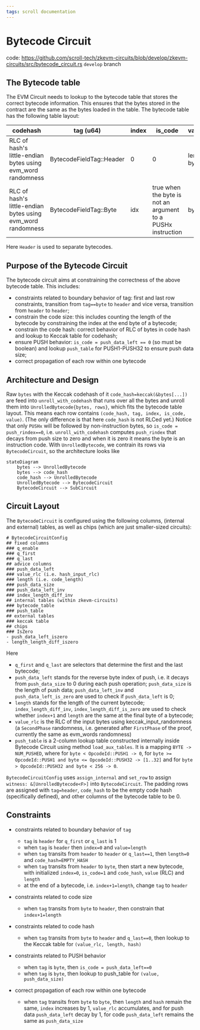 ```yaml
---
tags: scroll documentation
---
```


# Bytecode Circuit

code: https://github.com/scroll-tech/zkevm-circuits/blob/develop/zkevm-circuits/src/bytecode_circuit.rs `develop` branch

## The Bytecode table

The EVM Circuit needs to lookup to the bytecode table that stores the correct bytecode information. This ensures that the bytes stored in the contract are the same as the bytes loaded in the table. The bytecode table has the following table layout:

|codehash|tag (u64)|index|is_code|value|
|-|-|-|-|-|
|RLC of hash's little-endian bytes using evm_word randomness|BytecodeFieldTag::Header|0|0|len of bytes|
|RLC of hash's little-endian bytes using evm_word randomness|BytecodeFieldTag::Byte|idx|true when the byte is not an argument to a PUSHx instruction|byte|

Here `Header` is used to separate bytecodes.

## Purpose of the Bytecode Circuit

The bytecode circuit aims at constraining the correctness of the above bytecode table. This includes:
- constraints related to boundary behavior of tag: first and last row constraints, transition from `tag==byte` to `header` and vice versa, transition from `header` to `header`; 
- constrain the code size: this includes counting the length of the bytecode by constraining the index at the end byte of a bytecode;
- constrain the code hash: correct behavior of RLC of bytes in code hash and lookup to Keccak table for codehash;
- ensure PUSH behavior: `is_code = push_data_left == 0` (so must be boolean) and lookup `push_table` for PUSH1-PUSH32 to ensure push data size;
- correct propagation of each row within one bytecode


## Architecture and Design

Raw `bytes` with the Keccak codehash of it `code_hash=keccak(&bytes[...])` are feed into `unroll_with_codehash` that runs over all the bytes and unroll them into `UnrolledBytecode{bytes, rows}`, which fits the bytecode table layout. This means each row contains `(code_hash, tag, index, is_code, value)`. (The only difference is that here `code_hash` is not RLCed yet.) Notice that only `PUSHx` will be followed by non-instruction bytes, so `is_code = push_rindex==0`, i.e. `unroll_with_codehash` computes `push_rindex` that decays from push size to zero and when it is zero it means the byte is an instruction code. With `UnrolledBytecode`, we contrain its rows via `BytecodeCircuit`, so the architecture looks like

```mermaid
stateDiagram
    bytes --> UnrolledBytecode
    bytes --> code_hash
    code_hash --> UnrolledBytecode
    UnrolledBytecode --> BytecodeCircuit
    BytecodeCircuit --> SubCircuit
```

## Circuit Layout

The `BytecodeCircuit` is configured using the following columns, (internal and external) tables, as well as chips (which are just smaller-sized circuits):

```markmap
# BytecodeCircuitConfig
## fixed columns
### q_enable
### q_first
### q_last
## advice columns
### push_data_left
### value_rlc (i.e. hash_input_rlc)
### length (i.e. code_length)
### push_data_size
### push_data_left_inv
### index_length_diff_inv
## internal tables (within zkevm-circuits)
### bytecode_table
### push_table
## external tables
### keccak table
## chips
### IsZero
- push_data_left_iszero
- length_length_diff_iszero
```

Here
- `q_first` and `q_last` are selectors that determine the first and the last bytecode;
- `push_data_left` stands for the reverse byte index of push, i.e. it decays from `push_data_size` to 0 during each push operation; `push_data_size` is the length of push data; `push_data_left_inv` and `    push_data_left_is_zero` are used to check if `push_data_left` is 0;
- `length` stands for the length of the current bytecode; `index_length_diff_inv`, `index_length_diff_is_zero` are used to check whether `index+1` and `length` are the same at the final byte of a bytecode;
- `value_rlc` is the RLC of the input bytes using keccak_input_randomness (a `SecondPhase`  randomness, i.e. generated after `FirstPhase` of the proof, currently the same as evm_words randomness)
- `push_table` is a 2-column lookup table constructed internally inside Bytecode Circuit using method `load_aux_tables`. It is a mapping `BYTE -> NUM_PUSHED`, where for `byte < OpcodeId::PUSH1 -> 0`, for `byte >= OpcodeId::PUSH1 and byte <= OpcodeId::PUSH32 -> [1..32]` and for `byte > OpcodeId::PUSH32 and byte < 256 -> 0`.

`BytecodeCircuitConfig` uses `assign_internal` and `set_row` to assign `witness: &[UnrolledBytecode<F>]` into `BytecodeCircuit`. The padding rows are assigned with `tag=header`, `code_hash` to be the empty code hash (specifically defined), and other columns of the bytecode table to be 0.


## Constraints

- constraints related to boundary behavior of `tag`
    - `tag` is `header` for `q_first` or `q_last` is 1
    - when `tag` is `header` then `index=0` and `value=length`
    - when `tag` transits from `header` to `header` or `q_last==1`, then `length=0` and `code_hash=EMPTY_HASH`
    - when `tag` transits from `header` to `byte`, then start a new bytecode, with initialized `index=0`, `is_code=1` and `code_hash`, `value` (RLC) and `length`
    - at the end of a bytecode, i.e. `index+1=length`, change `tag` to `header`

- constraints related to code size
    - when `tag` transits from `byte` to `header`, then constrain that `index+1=length`

- constraints related to code hash
    - when `tag` transits from `byte` to `header` and `q_last==0`, then lookup to the Keccak table for `(value_rlc, length, hash)`

- constraints related to PUSH behavior
    - when `tag` is `byte`, then `is_code = push_data_left==0`
    - when `tag` is `byte`, then lookup to push_table for `(value, push_data_size)`

- correct propagation of each row within one bytecode
    - when `tag` transits from `byte` to `byte`, then `length` and `hash` remain the same, `index` increases by 1, `value_rlc` accumulates, and for push data `push_data_left` decay by 1, for code `push_data_left` remains the same as `push_data_size`

